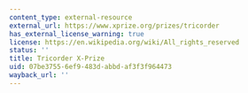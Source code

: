 ```yaml
---
content_type: external-resource
external_url: https://www.xprize.org/prizes/tricorder
has_external_license_warning: true
license: https://en.wikipedia.org/wiki/All_rights_reserved
status: ''
title: Tricorder X-Prize
uid: 07be3755-6ef9-483d-abbd-af3f3f964473
wayback_url: ''
---
```

